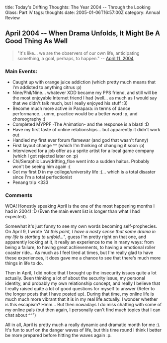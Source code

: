 title: Today's Drifting Thoughts: The Year 2004 -- Through the Looking Glass: Part IV
tags: thoughts
date: 2005-01-06T16:57:00Z
category: Annual Review

## April 2004 -- When Drama Unfolds, It Might Be A Good Thing As Well

> "It's like… we are the observers of our own life, anticipating something, a goal, perhaps, to happen." -- [April 11, 2004]({filename}/blog/2004/todays-drifting-thoughts-silence-motion.md)

### Main Events:

- Caught up with orange juice addiction (which pretty much means that I'm addicted to anything citrus :p)
- Nine/Phil/Nine… whatever XDD became my PPS friend, and still will be the most enjoyable Internet friend I had (well… as much as I would say that we didn't talk much, but I really enjoyed his stuff :3)
- Become much more active in Parapara: in terms of dance performance… umm, practice would be a better word :p, and choreography :)
- Completed MYPPF -The Animation- and the response is a blast! :D
- Have my first taste of online relationships… but apparently it didn't work out
- Handled my first ever forum flamewar (and god that wasn't funny)
- First layout change ^^ (which I'm thinking of changing it soon :p)
- Interviewed for a job offer as a sprite artist for a local game company (which I got rejected later on :p)
- Chi/Seraphic Law/drifting\_floe went into a sudden haitus. Probably won't be seeing him again :(
- Got my first D in my college/university life :(… which is a total disaster since I'm a total perfectionist
- Penang trip <333

### Comments

WOA! Honestly speaking April is the one of the most happening months I had in 2004! :D (Even the main event list is longer than what I had expected).

Somewhat it's just funny to see my own words becoming self-prophecies. On April 9, I wrote <i>"At this point, I have a nasty sense that some drama in my life is starting to unfold…"</i>, guess I'm pretty right on that one, and apparently looking at it, it really an experience to me in many ways: from being a failure, to having great achievements, to having a emotional roller coaster ride… As much as I feel tired at times, but I'm really glad to have these experiences, it does gave me a chance to see that there's much more things in life to do.

Then in April, I did notice that I brought up the insecurity issues quite a lot actually. Been thinking a lot of about the security issue, my personal identity, and probably my own relationship concept, and really I believe that I really raised quite a lot of good questions for myself to answer (Refer to the longer posts that I have posted up). During that time, my online life is much much more vibrant that it is in my real life actually. I wonder whether is this escapism? Hmm… But then nowadays I do miss chatting with some of my online pals (but then again, I personally can't find much topics that I can chat about ^^")

All in all, April is pretty much a really dynamic and dramatic month for me :). It's fun to surf on the danger waves of life, but this time round I think I better be more prepared before hitting the waves again :p.
